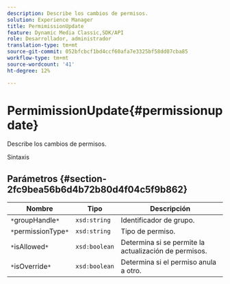 ```yaml
---
description: Describe los cambios de permisos.
solution: Experience Manager
title: PermimissionUpdate
feature: Dynamic Media Classic,SDK/API
role: Desarrollador, administrador
translation-type: tm+mt
source-git-commit: 052bfcbcf1bd4ccf60afa7e3325bf58dd07cba85
workflow-type: tm+mt
source-wordcount: '41'
ht-degree: 12%

---
```



# PermimissionUpdate{#permissionupdate}

Describe los cambios de permisos.

Sintaxis

## Parámetros {#section-2fc9bea56b6d4b72b80d4f04c5f9b862}

| Nombre | Tipo | Descripción |
|---|---|---|
| `*`groupHandle`*` | `xsd:string` | Identificador de grupo. |
| `*`permissionType`*` | `xsd:string` | Tipo de permiso. |
| `*`isAllowed`*` | `xsd:boolean` | Determina si se permite la actualización de permisos. |
| `*`isOverride`*` | `xsd:boolean` | Determina si el permiso anula a otro. |

